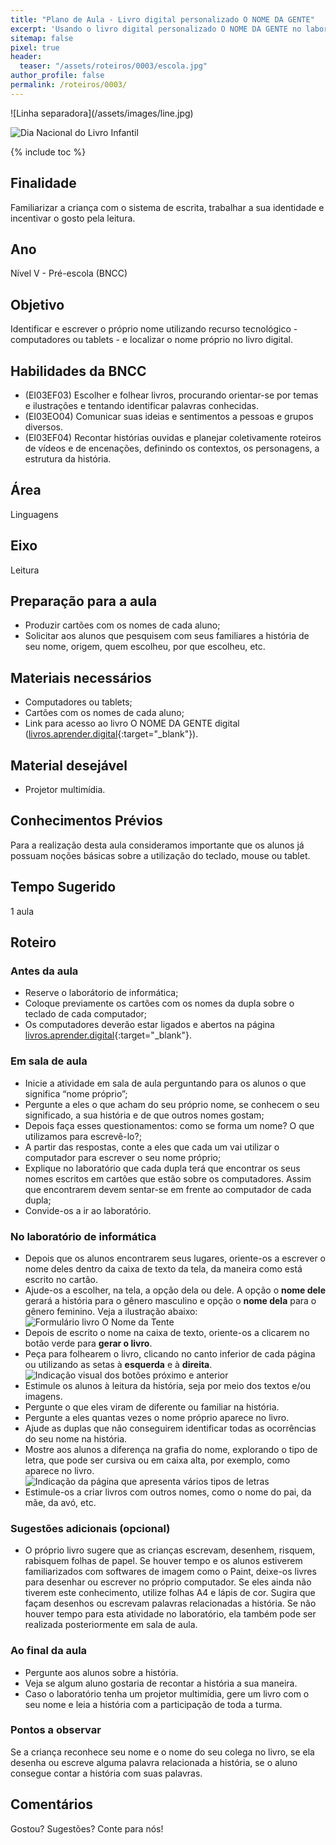 ```yaml
---
title: "Plano de Aula - Livro digital personalizado O NOME DA GENTE"
excerpt: 'Usando o livro digital personalizado O NOME DA GENTE no laboratório de informática.'
sitemap: false
pixel: true
header: 
  teaser: "/assets/roteiros/0003/escola.jpg" 
author_profile: false
permalink: /roteiros/0003/
---
```

<div id="fb-root"></div>
<script async defer crossorigin="anonymous" src="https://connect.facebook.net/pt_BR/sdk.js#xfbml=1&version=v5.0&appId=2385506498151963&autoLogAppEvents=1"></script>
![Linha separadora](/assets/images/line.jpg)

![Dia Nacional do Livro Infantil](/assets/roteiros/0003/escola.jpg)

{% include toc %}

## Finalidade
Familiarizar a criança com o sistema de escrita, trabalhar a sua identidade e incentivar o gosto pela leitura. 

## Ano
Nível V - Pré-escola (BNCC)

## Objetivo
Identificar e escrever o próprio nome utilizando recurso tecnológico - computadores ou tablets -  e localizar o nome próprio no livro digital.

## Habilidades da BNCC
 * (EI03EF03) Escolher e folhear livros, procurando orientar-se por temas e ilustrações e tentando identificar palavras conhecidas.
 * (EI03EO04) Comunicar suas ideias e sentimentos a pessoas e grupos diversos. 
 * (EI03EF04) Recontar histórias ouvidas e planejar coletivamente roteiros de vídeos e de encenações, definindo os contextos, os personagens, a estrutura da história.

## Área
Linguagens

## Eixo
Leitura

## Preparação para a aula
 * Produzir cartões com os nomes de cada aluno;
 * Solicitar aos alunos que pesquisem com seus familiares a história de seu nome, origem, quem escolheu, por que escolheu, etc.

## Materiais necessários 
 * Computadores ou tablets;
 * Cartões com os nomes de cada aluno; 
 * Link para acesso ao livro O NOME DA GENTE digital ([livros.aprender.digital](https://livros.aprender.digital){:target="_blank"}).

## Material desejável
 * Projetor multimídia.

## Conhecimentos Prévios
Para a realização desta aula consideramos importante que os alunos já possuam noções básicas sobre a utilização do teclado, mouse ou tablet.

## Tempo Sugerido  
1 aula

## Roteiro

### Antes da aula
 * Reserve o laborátorio de informática;
 * Coloque previamente os cartões com os nomes da dupla sobre o teclado de cada computador; 
 * Os computadores deverão estar ligados e abertos na página [livros.aprender.digital](https://livros.aprender.digital){:target="_blank"}.

### Em sala de aula
 * Inicie a atividade em sala de aula perguntando para os alunos o que significa  “nome próprio”;
 * Pergunte a eles o que acham do seu próprio nome, se conhecem o seu significado, a sua história e de que outros nomes gostam;
 * Depois faça esses questionamentos: como se forma um nome? O que utilizamos para escrevê-lo?;
 * A partir das respostas, conte a eles que cada um vai utilizar o computador para escrever o seu nome próprio;
 * Explique no laboratório que cada dupla terá que encontrar os seus nomes escritos em cartões que estão sobre os computadores. Assim que encontrarem devem sentar-se em frente ao computador de cada dupla;
 * Convide-os a ir ao laboratório.

### No laboratório de informática
 * Depois que os alunos encontrarem seus lugares, oriente-os a escrever o nome deles dentro da caixa de texto da tela, da maneira como está escrito no cartão. 
 * Ajude-os a escolher, na tela, a opção dela ou dele. A opção o **nome dele** gerará a história para o gênero masculino e opção o **nome dela** para o gênero feminino. Veja a ilustração abaixo: ![Formulário livro O Nome da Tente](/assets/roteiros/0003/home_ondg.jpg)
 * Depois de escrito o nome na caixa de texto, oriente-os a clicarem no botão verde para **gerar o livro**. 
 * Peça para folhearem o livro, clicando no canto inferior de cada página ou utilizando as setas à **esquerda** e à **direita**. ![Indicação visual dos botões próximo e anterior](/assets/roteiros/0003/pag4e5.jpg)
 * Estimule os alunos à leitura da história, seja por meio dos textos e/ou imagens.
 * Pergunte o que eles viram de diferente ou familiar na história. 
 * Pergunte a eles quantas vezes o nome próprio aparece no livro.
 * Ajude as duplas que não conseguirem identificar todas as ocorrências do seu nome na história.
 * Mostre aos alunos a diferença na grafia do nome, explorando o tipo de letra, que pode ser cursiva ou em caixa alta, por exemplo, como aparece no livro.  ![Indicação da página que apresenta vários tipos de letras](/assets/roteiros/0003/varios_fontes.jpg)
* Estimule-os a criar livros com outros nomes, como o nome do pai, da mãe, da avó, etc. 

### Sugestões adicionais (opcional)
 * O próprio livro sugere que as crianças escrevam, desenhem, risquem, rabisquem folhas de papel. Se houver tempo e os alunos estiverem familiarizados com softwares de imagem como o Paint, deixe-os livres para desenhar ou escrever no próprio computador. Se eles ainda não tiverem este conhecimento, utilize folhas A4 e lápis de cor. Sugira que façam desenhos ou escrevam palavras relacionadas a história. Se não houver tempo para esta atividade no laboratório, ela também pode ser realizada posteriormente em sala de aula.

### Ao final da aula
 * Pergunte aos alunos sobre a história. 
 * Veja se algum aluno gostaria de recontar a história a sua maneira.
 * Caso o laboratório tenha um projetor multimídia, gere um livro com o seu nome e leia a história com a participação de toda a turma.

### Pontos a observar
Se a criança reconhece seu nome e o nome do seu colega no livro, se ela desenha ou escreve alguma palavra relacionada a história, se o aluno consegue contar a história com suas palavras. 

## Comentários
Gostou? Sugestões? Conte para nós! 
<div class="fb-comments" data-href="https://criatividade.digital/roteiros/0003/" data-width="" data-numposts="10"></div>

<!-- RETIRADO PARA O TESTE DE COMENTARIOS
<script>
  fbq('track', 'ViewContent', {
    content_ids: '1',
    content_type: 'product',
    product_catalog_id: '541148726432127'
  });
</script>
-->